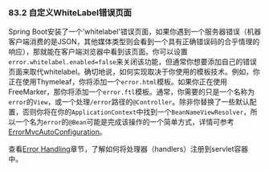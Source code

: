 ### 83.2 自定义WhiteLabel错误页面

Spring Boot安装了一个'whitelabel'错误页面，如果你遇到一个服务器错误（机器客户端消费的是JSON，其他媒体类型则会看到一个具有正确错误码的合乎情理的响应），那就能在客户端浏览器中看到该页面。你可以设置`error.whitelabel.enabled=false`来关闭该功能，但通常你想要添加自己的错误页面来取代whitelabel。确切地说，如何实现取决于你使用的模板技术。例如，你正在使用Thymeleaf，你将添加一个`error.html`模板。如果你正在使用FreeMarker，那你将添加一个`error.ftl`模板。通常，你需要的只是一个名称为`error`的`View`，或一个处理`/error`路径的`@Controller`。除非你替换了一些默认配置，否则你将在你的`ApplicationContext`中找到一个`BeanNameViewResolver`，所以一个名为`error`的`@Bean`可能是完成该操作的一个简单方式，详情可参考[ErrorMvcAutoConfiguration](https://github.com/spring-projects/spring-boot/tree/v2.0.0.RELEASE/spring-boot-project/spring-boot-autoconfigure/src/main/java/org/springframework/boot/autoconfigure/web/servlet/error/ErrorMvcAutoConfiguration.java)。

查看[Error Handling](https://docs.spring.io/spring-boot/docs/2.0.0.RELEASE/reference/htmlsingle/#boot-features-error-handling)章节，了解如何将处理器（handlers）注册到servlet容器中。
